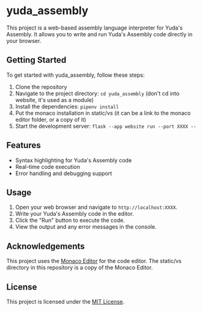# yuda_assembly

This project is a web-based assembly language interpreter for Yuda's Assembly. It allows you to write and run Yuda's Assembly code directly in your browser.

## Getting Started

To get started with yuda_assembly, follow these steps:

1. Clone the repository
2. Navigate to the project directory: `cd yuda_assembly` (don't cd into website, it's used as a module)
3. Install the dependencies: `pipenv install`
4. Put the monaco installation in static/vs (it can be a link to the monaco editor folder, or a copy of it)
4. Start the development server: `flask --app website run --port XXXX --`

## Features

- Syntax highlighting for Yuda's Assembly code
- Real-time code execution
- Error handling and debugging support

## Usage

1. Open your web browser and navigate to `http://localhost:XXXX`.
2. Write your Yuda's Assembly code in the editor.
3. Click the "Run" button to execute the code.
4. View the output and any error messages in the console.

## Acknowledgements

This project uses the [Monaco Editor](https://github.com/Microsoft/monaco-editor) for the code editor. The static/vs directory in this repository is a copy of the Monaco Editor.

## License

This project is licensed under the [MIT License](LICENSE).